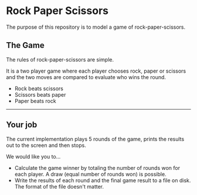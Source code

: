 ﻿# Rock Paper Scissors

The purpose of this repository is to model a game of rock-paper-scissors.

## The Game

The rules of rock-paper-scissors are simple.

It is a two player game where each player chooses rock, paper or scissors and the two moves are compared to evaluate who wins the round.

- Rock beats scissors
- Scissors beats paper
- Paper beats rock

---

## Your job

The current implementation plays 5 rounds of the game, prints the results out to the screen and then stops.

We would like you to...

- Calculate the game winner by totaling the number of rounds won for each player. A draw (equal number of rounds won) is possible.
- Write the results of each round and the final game result to a file on disk. The format of the file doesn't matter.
